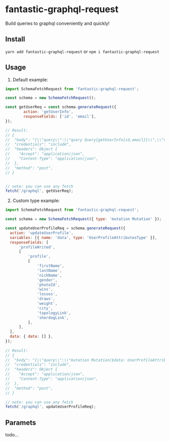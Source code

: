# fantastic-graphql-request
Build queries to graphql conveniently and quickly!

## Install

```yarn add fantastic-graphql-request``` or ```npm i fantastic-graphql-request```

## Usage

1) Default example:

```javascript
import SchemaFetchRequest from 'fantastic-graphql-request';

const schema = new SchemaFetchRequest();

const getUserReq = const schema.generateRequest({
        action: 'getUserInfo',
        responseFields: ['id', 'email'],
});

// Result:
// {
//  "body": "{\\"query\\":\\"query Query{getUserInfo{id,email}}\\",\\"variables\\":{}}",
//  "credentials": "include",
//  "headers": Object {
//    "Accept": "application/json",
//    "Content-Type": "application/json",
//  },
//  "method": "post",
// }


// note: you can use any fetch
fetch('/graphql', getUserReq);

```

2) Custom type example:

```javascript
import SchemaFetchRequest from 'fantastic-graphql-request';

const schema = new SchemaFetchRequest({ type: 'mutation Mutation' });

const updateUserProfileReq = schema.generateRequest({
  action: 'updateUserProfile',
  variables: [{ name: 'data', type: 'UserProfileAttributesType' }],
  responseFields: [
      'profileWrited',
      [
          'profile',
          [
              'firstName',
              'lastName',
              'nickName',
              'gender',
              'photoId',
              'wins',
              'losses',
              'draws',
              'weight',
              'city',
              'tapologyLink',
              'sherdogLink',
          ],
      ],
  ],
  data: { data: [] },
});
   
// Result:   
// {
//  "body": "{\\"query\\":\\"mutation Mutation($data: UserProfileAttributesType){updateUserProfile(data: $data){profileWrited,profile{firstName,lastName,nickName,gender,photoId,wins,losses,draws,weight,city,tapologyLink,sherdogLink}}}\\",\\"variables\\":{\\"data\\":[]}}",
//  "credentials": "include",
//  "headers": Object {
//    "Accept": "application/json",
//    "Content-Type": "application/json",
//  },
//  "method": "post",
// }

// note: you can use any fetch
fetch('/graphql', updateUserProfileReq);

```

## Paramets

todo...

